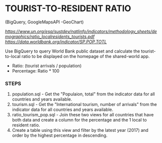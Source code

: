# TOURIST-TO-RESIDENT RATIO 
(BigQuery, GoogleMapsAPI -GeoChart)

*https://www.un.org/esa/sustdev/natlinfo/indicators/methodology_sheets/demographics/ratio_localresidents_tourists.pdf*
*https://data.worldbank.org/indicator/SP.POP.TOTL*

Use BigQuery to query World Bank public dataset and calculate the tourist-to-local ratio to be displayed on the homepage of the shared-world app.

- Ratio: (tourist arrivals / population)
- Percentage: Ratio * 100

### STEPS    
1. population.sql - Get the "Populaion, total" from the indicator data for all countries and years available.
2. tourism.sql - Get the "International tourism, number of arrivals" from the indicator data for all countries and years available.
3. ratio_tourism_pop.sql - Join these two views for all countries that have both data and create a column for the percentage and the 1 local to resident ratio. 
4. Create a table using this view and filter by the latest year (2017) and order by the highest percentage in descending.